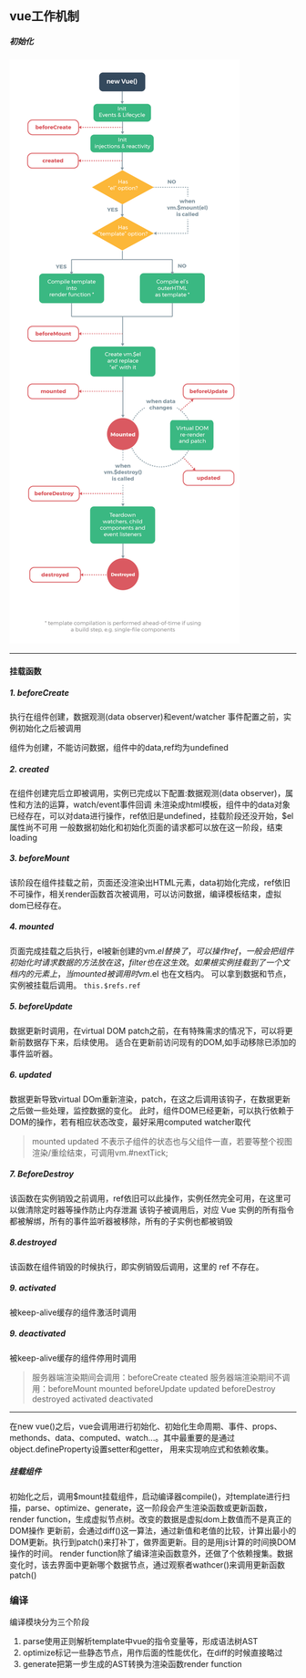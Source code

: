 ## vue工作机制
##### 初始化

![vue 生命周期](./img/lifecycle.png)

---

#### 挂载函数
##### 1. beforeCreate
  执行在组件创建，数据观测(data observer)和event/watcher 事件配置之前，实例初始化之后被调用

  组件为创建，不能访问数据，组件中的data,ref均为undefined
##### 2. created
  在组件创建完后立即被调用，实例已完成以下配置:数据观测(data observer)，属性和方法的运算，watch/event事件回调
  未渲染成html模板，组件中的data对象已经存在，可以对data进行操作，ref依旧是undefined，挂载阶段还没开始，$el属性尚不可用
  一般数据初始化和初始化页面的请求都可以放在这一阶段，结束loading
##### 3. beforeMount
  该阶段在组件挂载之前，页面还没渲染出HTML元素，data初始化完成，ref依旧不可操作，相关render函数首次被调用，可以访问数据，编译模板结束，虚拟dom已经存在。
##### 4. mounted
  页面完成挂载之后执行，el被新创建的vm.$el替换了，可以操作ref，一般会把组件初始化时请求数据的方法放在这，filter也在这生效。
  如果根实例挂载到了一个文档内的元素上，当 mounted 被调用时 vm.$el 也在文档内。
  可以拿到数据和节点，实例被挂载后调用。
  `this.$refs.ref`
##### 5. beforeUpdate
  数据更新时调用，在virtual DOM patch之前，在有特殊需求的情况下，可以将更新前数据存下来，后续使用。
  适合在更新前访问现有的DOM,如手动移除已添加的事件监听器。
##### 6. updated
  数据更新导致virtual DOm重新渲染，patch，在这之后调用该钩子，在数据更新之后做一些处理，监控数据的变化。
  此时，组件DOM已经更新，可以执行依赖于DOM的操作，若有相应状态改变，最好采用computed watcher取代
>  mounted updated 不表示子组件的状态也与父组件一直，若要等整个视图渲染/重绘结束，可调用vm.#nextTick;
##### 7. BeforeDestroy
该函数在实例销毁之前调用，ref依旧可以此操作，实例任然完全可用，在这里可以做清除定时器等操作防止内存泄漏
该钩子被调用后，对应 Vue 实例的所有指令都被解绑，所有的事件监听器被移除，所有的子实例也都被销毁
##### 8.destroyed
该函数在组件销毁的时候执行，即实例销毁后调用，这里的 ref 不存在。
##### 9. activated
被keep-alive缓存的组件激活时调用
##### 9. deactivated
被keep-alive缓存的组件停用时调用
> 服务器端渲染期间会调用：beforeCreate cteated
> 服务器端渲染期间不调用：beforeMount mounted beforeUpdate updated beforeDestroy destroyed activated deactivated
---
在new vue()之后，vue会调用进行初始化、初始化生命周期、事件、props、methonds、data、computed、watch...。其中最重要的是通过object.defineProperty设置setter和getter，
用来实现响应式和依赖收集。
##### 挂载组件
初始化之后，调用$mount挂载组件，启动编译器compile()，对template进行扫描，parse、optimize、generate，这一阶段会产生渲染函数或更新函数，render function，生成虚拟节点树。改变的数据是虚拟dom上数值而不是真正的DOM操作
更新前，会通过diff()这一算法，通过新值和老值的比较，计算出最小的DOM更新。执行到patch()来打补丁，做界面更新。目的是用js计算的时间换DOM操作的时间。
render function除了编译渲染函数意外，还做了个依赖搜集。数据变化时，该去界面中更新哪个数据节点，通过观察者wathcer()来调用更新函数patch()

### 编译
编译模块分为三个阶段
1. parse使用正则解析template中vue的指令变量等，形成语法树AST
1. optimize标记一些静态节点，用作后面的性能优化，在diff的时候直接略过
1. generate把第一步生成的AST转换为渲染函数render function
    